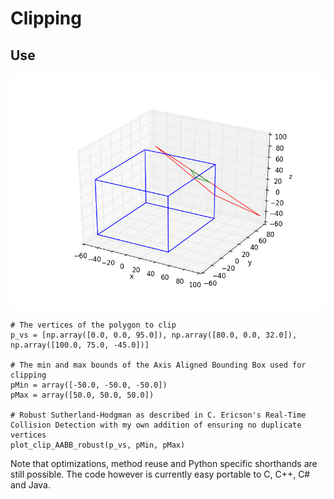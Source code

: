 # Clipping

Use
--------

![example](https://github.com/matt77hias/Clipping/blob/master/res/Example.png)

~~~~{.python}
# The vertices of the polygon to clip
p_vs = [np.array([0.0, 0.0, 95.0]), np.array([80.0, 0.0, 32.0]), np.array([100.0, 75.0, -45.0])]

# The min and max bounds of the Axis Aligned Bounding Box used for clipping
pMin = array([-50.0, -50.0, -50.0])
pMax = array([50.0, 50.0, 50.0])

# Robust Sutherland-Hodgman as described in C. Ericson's Real-Time Collision Detection with my own addition of ensuring no duplicate vertices
plot_clip_AABB_robust(p_vs, pMin, pMax)
~~~~

Note that optimizations, method reuse and Python specific shorthands are still possible. The code however is currently easy portable to C, C++, C# and Java.
